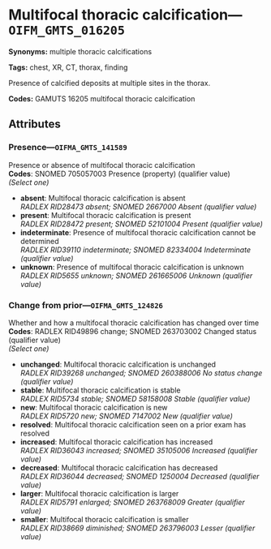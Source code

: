 # Multifocal thoracic calcification—`OIFM_GMTS_016205`

**Synonyms:** multiple thoracic calcifications

**Tags:** chest, XR, CT, thorax, finding

Presence of calcified deposits at multiple sites in the thorax.

**Codes:** GAMUTS 16205 multifocal thoracic calcification

## Attributes

### Presence—`OIFMA_GMTS_141589`

Presence or absence of multifocal thoracic calcification  
**Codes**: SNOMED 705057003 Presence (property) (qualifier value)  
*(Select one)*

- **absent**: Multifocal thoracic calcification is absent  
_RADLEX RID28473 absent; SNOMED 2667000 Absent (qualifier value)_
- **present**: Multifocal thoracic calcification is present  
_RADLEX RID28472 present; SNOMED 52101004 Present (qualifier value)_
- **indeterminate**: Presence of multifocal thoracic calcification cannot be determined  
_RADLEX RID39110 indeterminate; SNOMED 82334004 Indeterminate (qualifier value)_
- **unknown**: Presence of multifocal thoracic calcification is unknown  
_RADLEX RID5655 unknown; SNOMED 261665006 Unknown (qualifier value)_

### Change from prior—`OIFMA_GMTS_124826`

Whether and how a multifocal thoracic calcification has changed over time  
**Codes**: RADLEX RID49896 change; SNOMED 263703002 Changed status (qualifier value)  
*(Select one)*

- **unchanged**: Multifocal thoracic calcification is unchanged  
_RADLEX RID39268 unchanged; SNOMED 260388006 No status change (qualifier value)_
- **stable**: Multifocal thoracic calcification is stable  
_RADLEX RID5734 stable; SNOMED 58158008 Stable (qualifier value)_
- **new**: Multifocal thoracic calcification is new  
_RADLEX RID5720 new; SNOMED 7147002 New (qualifier value)_
- **resolved**: Multifocal thoracic calcification seen on a prior exam has resolved  
- **increased**: Multifocal thoracic calcification has increased  
_RADLEX RID36043 increased; SNOMED 35105006 Increased (qualifier value)_
- **decreased**: Multifocal thoracic calcification has decreased  
_RADLEX RID36044 decreased; SNOMED 1250004 Decreased (qualifier value)_
- **larger**: Multifocal thoracic calcification is larger  
_RADLEX RID5791 enlarged; SNOMED 263768009 Greater (qualifier value)_
- **smaller**: Multifocal thoracic calcification is smaller  
_RADLEX RID38669 diminished; SNOMED 263796003 Lesser (qualifier value)_